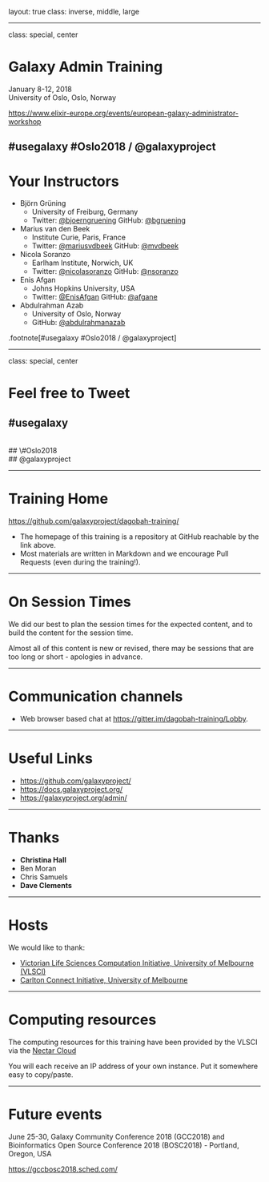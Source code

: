 layout: true
class: inverse, middle, large

---
class: special, center

# Galaxy Admin Training

January 8-12, 2018<br />
University of Oslo, Oslo, Norway

https://www.elixir-europe.org/events/european-galaxy-administrator-workshop

\#usegalaxy \#Oslo2018 / @galaxyproject
---
# Your Instructors

- Björn Grüning
  - University of Freiburg, Germany
  - Twitter: [@bjoerngruening](https://twitter.com/bjoerngruening) GitHub: [@bgruening](https://github.com/bgruening)
- Marius van den Beek
  - Institute Curie, Paris, France
  - Twitter: [@mariusvdbeek](https://twitter.com/mariusvdbeek) GitHub: [@mvdbeek](https://github.com/mvdbeek)
- Nicola Soranzo
  - Earlham Institute, Norwich, UK
  - Twitter: [@nicolasoranzo](https://twitter.com/nicolasoranzo) GitHub: [@nsoranzo](https://github.com/nsoranzo)
- Enis Afgan
  - Johns Hopkins University, USA
  - Twitter: [@EnisAfgan](https://twitter.com/EnisAfgan) GitHub: [@afgane](https://github.com/afgane)
- Abdulrahman Azab
  - University of Oslo, Norway
  - GitHub: [@abdulrahmanazab](https://github.com/abdulrahmanazab)

.footnote[\#usegalaxy \#Oslo2018 / @galaxyproject]

---
class: special, center
# Feel free to Tweet

## \#usegalaxy
<br />
## \#Oslo2018
<br />
## @galaxyproject

---
# Training Home

https://github.com/galaxyproject/dagobah-training/

* The homepage of this training is a repository at GitHub reachable by the link above.
* Most materials are written in Markdown and we encourage Pull Requests (even during the training!).

---
# On Session Times


We did our best to plan the session times for the expected content, and to build the content for the session time.

Almost all of this content is new or revised, there may be sessions that are too long or short - apologies in advance.

---
# Communication channels


* Web browser based chat at https://gitter.im/dagobah-training/Lobby.

---
# Useful Links

- https://github.com/galaxyproject/
- https://docs.galaxyproject.org/
- https://galaxyproject.org/admin/

---
# Thanks

- **Christina Hall**
- Ben Moran
- Chris Samuels
- **Dave Clements**

---
# Hosts

We would like to thank:
- [Victorian Life Sciences Computation Initiative, University of Melbourne (VLSCI)](http://vlsci.org.au/)
- [Carlton Connect Initiative, University of Melbourne](https://www.carltonconnect.com.au/)

---
# Computing resources

The computing resources for this training have been provided by the VLSCI via the [Nectar Cloud](https://nectar.org.au/research-cloud/)

You will each receive an IP address of your own instance. Put it somewhere easy to copy/paste.

---
# Future events

June 25-30, Galaxy Community Conference 2018 (GCC2018) and Bioinformatics Open Source Conference 2018 (BOSC2018) - Portland, Oregon, USA

https://gccbosc2018.sched.com/
